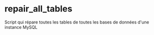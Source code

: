 repair_all_tables
=================

Script qui répare toutes les tables de toutes les bases de données d'une instance MySQL
